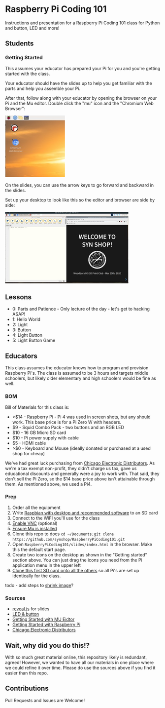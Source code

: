 # Raspberry Pi Coding 101

Instructions and presentation for a Raspberry Pi Coding 101 class for Python and button, LED and more!

## Students

### Getting Started

This assumes your educator has prepared your Pi for you and you're getting started with the class.

Your educator should have the slides up to help you get familiar with the parts and help you assemble your Pi.

After that, follow along with your educator by opening the browser on your Pi and the Mu editor. Double click the "mu" icon 
and the "Chromium Web Browser":

![](slides/images/launcher.icons.jpg)  

On the slides, you can use the arrow keys to 
go forward and backward in the slides.  

Set up your desktop to look like this so the editor and browser are side by side:

![](slides/images/side.by.side.jpg)  

## Lessons

* 0: Parts and Patience</a> - Only lecture of the day - let's get to hacking ASAP!</li>
* 1: Hello World
* 2: Light
* 3: Button
* 4: Light Button
* 5: Light Button Game

## Educators

This class assumes the educator knows how to program and provision Raspberry Pi's.  The class is assumed to be
3 hours and targets middle schoolers, but likely older elementary and high schoolers would be fine as well. 

### BOM

Bill of Materials for this class is:

* \>$14 - Raspberry Pi - Pi 4 was used in screen shots, but any should work. This base price is 
for a Pi Zero W with headers.
* $9 - Squid Combo Pack - two buttons and an RGB LED
* $10 - 16 GB Micro SD card
* $10 - Pi power supply with cable
* $5 - HDMI cable
* \>$0 - Keyboard and Mouse (ideally donated or purchased at a used shop for cheap)

We've had great luck purchasing from [Chicago Electronic Distributors](https://chicagodist.com/). As we're a 
tax exempt non-profit, they didn't charge us tax, gave us educational discounts and generally were a
joy to work with.  That said, they don't sell the Pi Zero, so the $14 base price above isn't attainable through them.
As mentioned above, we used a Pi4. 

### Prep

1. Order all the equipment
1. Write 
[Raspbian with desktop and recommended software](https://projects.raspberrypi.org/en/projects/raspberry-pi-setting-up/2) 
to an SD card
1. Connect to the WiFI you'll use for the class
1. [Enable VNC](https://www.raspberrypi.org/documentation/remote-access/vnc/) (optional)
1. [Ensure Mu is installed](https://projects.raspberrypi.org/en/projects/getting-started-with-mu)
1. Clone this repo to docs `cd ~/Documents;git clone https://github.com/synshop/RaspberryPiCoding101.git`
1. Open `RaspberryPiCoding101/slides/index.html` in the browser. Make this the default start page.
1. Create two icons on the desktop as shown in the "Getting started" section above. You can 
just drag the icons you need from the Pi application menu in the upper left
1. [Clone this first SD card onto all the others](https://beebom.com/how-clone-raspberry-pi-sd-card-windows-linux-macos/) 
so all Pi's are set up identically for the class.

todo - add steps to [shrink image](https://github.com/Drewsif/PiShrink)? 

### Sources

* [reveal.js](https://github.com/hakimel/reveal.js) for slides
* [LED & button](https://github.com/simonmonk/squid)
* [Getting Started with MU Eidtor](https://projects.raspberrypi.org/en/projects/getting-started-with-mu)
* [Getting Started with Raspberry Pi](https://projects.raspberrypi.org/en/projects/raspberry-pi-getting-started)
* [Chicago Electronic Distributors](https://chicagodist.com/)

## Wait, why did you do this!?  

With so much great material online, this repository likely is redundant, agreed!  However,
we wanted to have all our materials in one place where we could refine it over time.  Please
do use the sources above if you find it easier than this repo. 

## Contributions

Pull Requests and Issues are Welcome! 